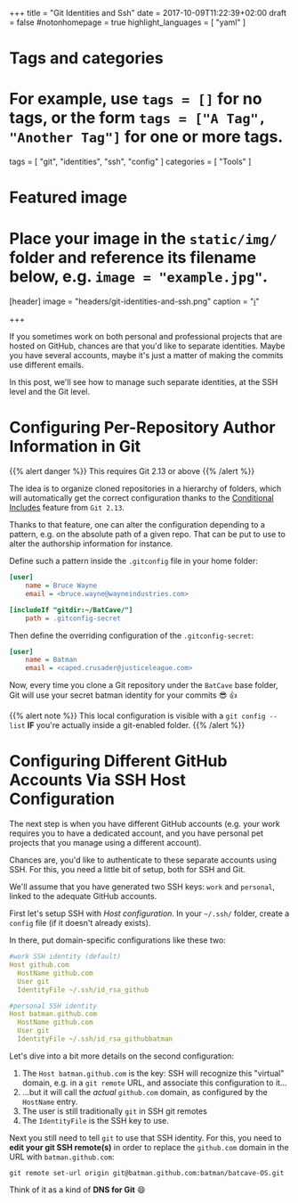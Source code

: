 +++
title = "Git Identities and Ssh"
date = 2017-10-09T11:22:39+02:00
draft = false
#notonhomepage = true
highlight_languages = [ "yaml" ]

# Tags and categories
# For example, use `tags = []` for no tags, or the form `tags = ["A Tag", "Another Tag"]` for one or more tags.
tags = [ "git", "identities", "ssh", "config" ]
categories = [ "Tools" ]

# Featured image
# Place your image in the `static/img/` folder and reference its filename below, e.g. `image = "example.jpg"`.
[header]
image = "headers/git-identities-and-ssh.png"
caption = "[:information_source:](# 'Copyright Derek Hass, intended as fair use')"

+++

If you sometimes work on both personal and professional projects that are hosted
on GitHub, chances are that you'd like to separate identities. Maybe you have
several accounts, maybe it's just a matter of making the commits use different
emails.

In this post, we'll see how to manage such separate identities, at the SSH level
and the Git level.

<!--more-->

# Configuring Per-Repository Author Information in Git

{{% alert danger %}}
This requires Git 2.13 or above
{{% /alert %}}

The idea is to organize cloned repositories in a hierarchy of folders, which
will automatically get the correct configuration thanks to the [Conditional
Includes](https://git-scm.com/docs/git-config#_conditional_includes) feature
from `Git 2.13`.

Thanks to that feature, one can alter the configuration depending to a pattern,
e.g. on the absolute path of a given repo. That can be put to use to alter the
authorship information for instance.

Define such a pattern inside the `.gitconfig` file in your home folder:

```ini
[user]
    name = Bruce Wayne
    email = <bruce.wayne@wayneindustries.com>

[includeIf "gitdir:~/BatCave/"]
    path = .gitconfig-secret
```

Then define the overriding configuration of the `.gitconfig-secret`:

```ini
[user]
    name = Batman
    email = <caped.crusader@justiceleague.com>
```

Now, every time you clone a Git repository under the `BatCave` base folder, Git
will use your secret batman identity for your commits :sunglasses: :+1:

{{% alert note %}}
This local configuration is visible with a `git config --list` **IF** you're
actually inside a git-enabled folder.
{{% /alert %}}

# Configuring Different GitHub Accounts Via SSH Host Configuration
The next step is when you have different GitHub accounts (e.g. your work requires
you to have a dedicated account, and you have personal pet projects that you
manage using a different account).

Chances are, you'd like to authenticate to these separate accounts using SSH.
For this, you need a little bit of setup, both for SSH and Git.

We'll assume that you have generated two SSH keys: `work` and `personal`, linked
to the adequate GitHub accounts.

First let's setup SSH with _Host configuration_. In your `~/.ssh/` folder,
create a `config` file (if it doesn't already exists).

In there, put domain-specific configurations like these two:

```yaml
#work SSH identity (default)
Host github.com
  HostName github.com
  User git
  IdentityFile ~/.ssh/id_rsa_github

#personal SSH identity
Host batman.github.com
  HostName github.com
  User git
  IdentityFile ~/.ssh/id_rsa_githubbatman
```

Let's dive into a bit more details on the second configuration:

 1. The `Host batman.github.com` is the key: SSH will recognize this "virtual"
 domain, e.g. in a `git remote` URL, and associate this configuration to it...
 2. ...but it will call the _actual_ `github.com` domain, as configured by the
 `HostName` entry.
 3. The user is still traditionally `git` in SSH git remotes
 4. The `IdentityFile` is the SSH key to use.

Next you still need to tell `git` to use that SSH identity. For this, you need to
**edit your git SSH remote(s)** in order to replace the `github.com` domain in the
URL with `batman.github.com`:

```
git remote set-url origin git@batman.github.com:batman/batcave-OS.git
```

Think of it as a kind of **DNS for Git** :smile: